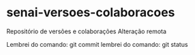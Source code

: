 # senai-versoes-colaboracoes
Repositório de versões e colaborações
Alteração remota

Lembrei do comando: git commit
lembrei do comando: git status
